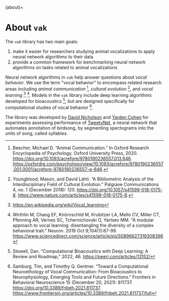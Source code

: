 (about)=

# About `vak`

The `vak` library has two main goals:

1. make it easier for researchers studying animal vocalizations to
   apply neural network algorithms to their data
2. provide a common framework for benchmarking neural
   network algorithms on tasks related to animal vocalizations

Neural network algorithms in `vak` help answer questions about *vocal behavior*. 
We use the term "vocal behavior" to encompass related research areas 
including *animal communication* [^cite_Beecher2020], 
*cultural evolution* [^cite_YoungbloodLahti2018], 
and *vocal learning* [^cite_wikipedia] [^cite_wir2019].
Models in the `vak` library 
include deep learning algorithms developed for bioacoustics [^cite_Stowell2022], 
but are designed specifically for computational studies of vocal behavior [^cite_SainburgGentner2020].

The library was developed by
[David Nicholson](https://nicholdav.info/)
and
[Yarden Cohen](https://yardencsgithub.github.io/)
for experiments assessing performance of
[TweetyNet](https://github.com/yardencsGitHub/tweetynet),
a neural network that automates annotation of birdsong,
by segmenting spectograms into the units of song, called syllables.

[^cite_Beecher2020]: Beecher, Michael D. 
   “Animal Communication.” 
   In Oxford Research Encyclopedia of Psychology. 
   Oxford University Press, 2020. <https://doi.org/10.1093/acrefore/9780190236557.013.646>.  
   <https://oxfordre.com/psychology/view/10.1093/acrefore/9780190236557.001.0001/acrefore-9780190236557-e-646>.

[^cite_YoungbloodLahti2018]: Youngblood, Mason, and David Lahti. 
   “A Bibliometric Analysis of the Interdisciplinary Field of Cultural Evolution.” 
   Palgrave Communications 4, no. 1 (December 2018): 120. <https://doi.org/10.1057/s41599-018-0175-8>.
   <https://www.nature.com/articles/s41599-018-0175-8>.

[^cite_wikipedia]: <https://en.wikipedia.org/wiki/Vocal_learning>

[^cite_wir2019]: Wirthlin M, Chang EF, Knörnschild M, Krubitzer LA, Mello CV, Miller CT,
    Pfenning AR, Vernes SC, Tchernichovski O, Yartsev MM.
    "A modular approach to vocal learning: disentangling the diversity of
    a complex behavioral trait." Neuron. 2019 Oct 9;104(1):87-99.
    <https://www.sciencedirect.com/science/article/pii/S0896627319308396>


[^cite_Stowell2022]: Stowell, Dan. 
  “Computational Bioacoustics with Deep Learning: A Review and Roadmap,” 2022, 46.
  <https://peerj.com/articles/13152/>

[^cite_SainburgGentner2020]: Sainburg, Tim, and Timothy Q. Gentner. 
   “Toward a Computational Neuroethology of Vocal Communication: 
   From Bioacoustics to Neurophysiology, Emerging Tools and Future Directions.” 
   Frontiers in Behavioral Neuroscience 15 (December 20, 2021): 811737. https://doi.org/10.3389/fnbeh.2021.811737.
   <https://www.frontiersin.org/articles/10.3389/fnbeh.2021.811737/full>
